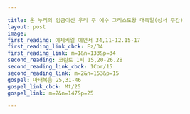 ```yaml
---

title: 온 누리의 임금이신 우리 주 예수 그리스도왕 대축일(성서 주간)
layout: post 
image: 
first_reading: 에제키엘 예언서 34,11-12.15-17
first_reading_link_cbck: Ez/34
first_reading_link: m=1&n=133&p=34
second_reading: 코린토 1서 15,20-26.28 
second_reading_link_cbck: 1Cor/15
second_reading_link: m=2&n=153&p=15
gospel: 마태복음 25,31-46
gospel_link_cbck: Mt/25
gospel_link: m=2&n=147&p=25

---
```


